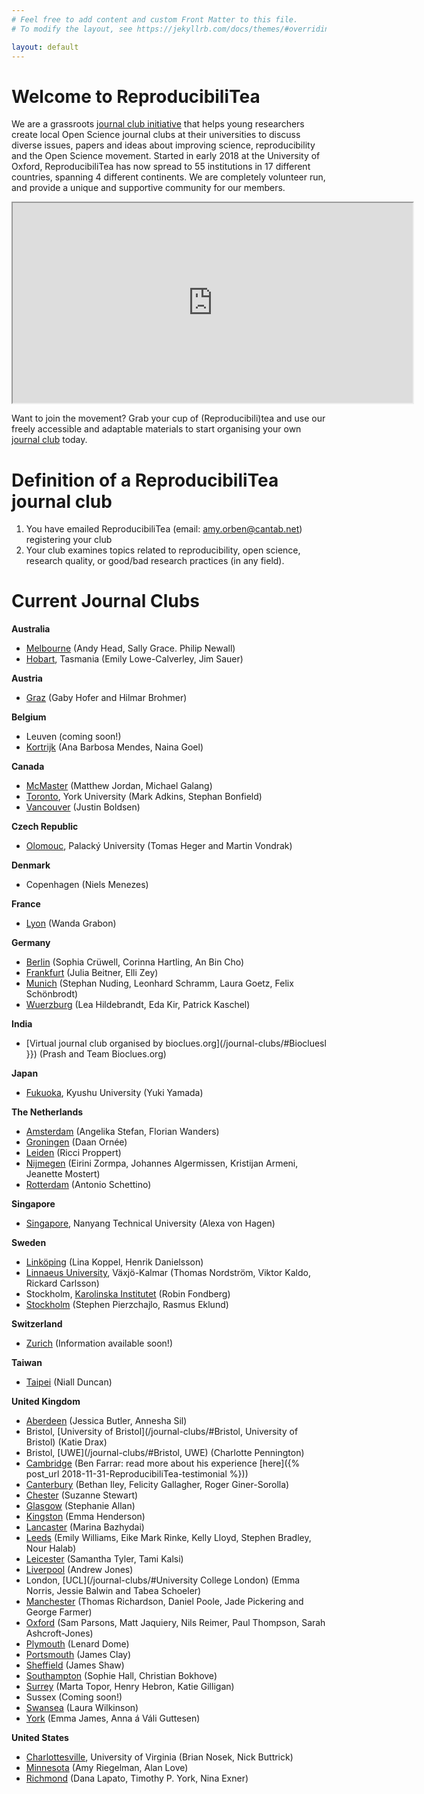 ```yaml
---
# Feel free to add content and custom Front Matter to this file.
# To modify the layout, see https://jekyllrb.com/docs/themes/#overriding-theme-defaults

layout: default
---
```


# **Welcome to ReproducibiliTea**

We are a grassroots [journal club initiative](/about/) that helps young researchers create local Open Science journal clubs at their universities to discuss diverse issues, papers and ideas about improving science, reproducibility and the Open Science movement. Started in early 2018 at the University of Oxford, ReproducibiliTea has now spread to 55 institutions in 17 different countries, spanning 4 different continents. We are completely volunteer run, and provide a unique and supportive community for our members.

<div id="map">
    <iframe src="https://www.google.com/maps/d/embed?mid=1K1Z3VYsgIDT7ynQraHrTD16TfJM6Wf3k" width="640" height="320"></iframe>
</div>

Want to join the movement? Grab your cup of (Reproducibili)tea and use our freely accessible and adaptable materials to start organising your own [journal club](/journal-clubs/) today.

# Definition of a ReproducibiliTea journal club

1. You have emailed ReproducibiliTea (email: amy.orben@cantab.net) registering your club
2. Your club examines topics related to reproducibility, open science, research quality, or good/bad research practices (in any field).

# Current Journal Clubs

**Australia**
- [Melbourne](/journal-clubs/#Melbourne) (Andy Head, Sally Grace. Philip Newall)
- [Hobart](/journal-clubs/#Hobart), Tasmania (Emily Lowe-Calverley, Jim Sauer)

**Austria**
- [Graz](/journal-clubs/#Graz) (Gaby Hofer and Hilmar Brohmer)

**Belgium**
- Leuven (coming soon!)
- [Kortrijk](/journal-clubs/#Kortrijk) (Ana Barbosa Mendes, Naina Goel)

**Canada**
- [McMaster](/journal-clubs/#McMaster) (Matthew Jordan, Michael Galang)
- [Toronto](/journal-clubs/#Toronto), York University (Mark Adkins, Stephan Bonfield)
- [Vancouver](/journal-clubs/#Vancouver) (Justin Boldsen)

**Czech Republic**
- [Olomouc](/journal-clubs/#Olomouc), Palacký University (Tomas Heger and Martin Vondrak)

**Denmark**
- Copenhagen (Niels Menezes)

**France**
- [Lyon](/journal-clubs/#Lyon') (Wanda Grabon)

**Germany**
- [Berlin](/journal-clubs/#Berlin) (Sophia Crüwell, Corinna Hartling, An Bin Cho)
- [Frankfurt](/journal-clubs/#Frankfurt) (Julia Beitner, Elli Zey)
- [Munich](/journal-clubs/#Munich) (Stephan Nuding, Leonhard Schramm, Laura Goetz, Felix Schönbrodt)
- [Wuerzburg](/journal-clubs/#Wuerzburg) (Lea Hildebrandt, Eda Kir, Patrick Kaschel)

**India**
- [Virtual journal club organised by bioclues.org](/journal-clubs/#Biocluesl }}) (Prash and  Team  Bioclues.org)

**Japan**
- [Fukuoka](/journal-clubs/#Fukuoka), Kyushu University (Yuki Yamada)

**The Netherlands**
- [Amsterdam](/journal-clubs/#Amsterdam) (Angelika Stefan, Florian Wanders)
- [Groningen](/journal-clubs/#Groningen) (Daan Ornée)
- [Leiden](/journal-clubs/#Leiden) (Ricci Proppert)
- [Nijmegen](/journal-clubs/#Nijmegen) (Eirini Zormpa, Johannes Algermissen, Kristijan Armeni, Jeanette Mostert)
- [Rotterdam](/journal-clubs/#Rotterdam) (Antonio Schettino)

**Singapore**
- [Singapore](/journal-clubs/#Singapore), Nanyang Technical University (Alexa von Hagen)

**Sweden**
- [Linköping](/journal-clubs/#Linköping) (Lina Koppel, Henrik Danielsson)
- [Linnaeus University](/journal-clubs/#Växjö-Kalmar), Växjö-Kalmar (Thomas Nordström, Viktor Kaldo, Rickard Carlsson)
- Stockholm, [Karolinska Institutet](/journal-clubs/#Karolinska,%20Stockholm) (Robin Fondberg)
- [Stockholm](/journal-clubs/#Stockholm) (Stephen Pierzchajlo, Rasmus Eklund)

**Switzerland**
- [Zurich](/journal-clubs/#Zurich) (Information available soon!)

**Taiwan**
- [Taipei](/journal-clubs/#Taipei) (Niall Duncan)

**United Kingdom**
- [Aberdeen](/journal-clubs/#Aberdeen) (Jessica Butler, Annesha Sil)
- Bristol, [University of Bristol](/journal-clubs/#Bristol, University of Bristol) (Katie Drax)
- Bristol, [UWE](/journal-clubs/#Bristol, UWE) (Charlotte Pennington)
- [Cambridge](/journal-clubs/#Cambridge%20ExPsy) (Ben Farrar: read more about his experience [here]({% post_url 2018-11-31-ReproducibiliTea-testimonial %}))
- [Canterbury](/_journal-clubs/#Canterbury) (Bethan Iley, Felicity Gallagher, Roger Giner-Sorolla)
- [Chester](/journal-clubs/#Chester) (Suzanne Stewart)
- [Glasgow](/journal-clubs/#Glasgow) (Stephanie Allan)
- [Kingston](/journal-clubs/#Kingston) (Emma Henderson)
- [Lancaster](/journal-clubs/#Lancaster) (Marina Bazhydai)
- [Leeds](/journal-clubs/#Leeds) (Emily Williams, Eike Mark Rinke, Kelly Lloyd, Stephen Bradley, Nour Halab)
- [Leicester](/journal-clubs/#Leicester) (Samantha Tyler, Tami Kalsi)
- [Liverpool](/journal-clubs/#Liverpool) (Andrew Jones)
- London, [UCL](/journal-clubs/#University College London) (Emma Norris, Jessie Balwin and Tabea Schoeler)
- [Manchester](/journal-clubs/#Manchester) (Thomas Richardson, Daniel Poole, Jade Pickering and George Farmer)
- [Oxford](/journal-clubs/#Oxford) (Sam Parsons, Matt Jaquiery, Nils Reimer, Paul Thompson, Sarah Ashcroft-Jones)
- [Plymouth](/_journal-clubs/#Plymouth) (Lenard Dome)
- [Portsmouth](/journal-clubs/#Portsmouth) (James Clay)
- [Sheffield](/journal-clubs/#Sheffield) (James Shaw)
- [Southampton](/journal-clubs/#Southampton) (Sophie Hall, Christian Bokhove)
- [Surrey](/journal-clubs/#Surrey) (Marta Topor, Henry Hebron, Katie Gilligan)
- Sussex (Coming soon!)
- [Swansea](/journal-clubs/#Swansea) (Laura Wilkinson)
- [York](/journal-clubs/#York) (Emma James, Anna á Váli Guttesen)

**United States**
- [Charlottesville](/journal-clubs/#Charlottesville), University of Virginia (Brian Nosek, Nick Buttrick)
- [Minnesota](/journal-clubs/#Minnesota) (Amy Riegelman, Alan Love)
- [Richmond](/journal-clubs/#Richmond,%20Virginia%20(RVA)) (Dana Lapato, Timothy P. York, Nina Exner)
